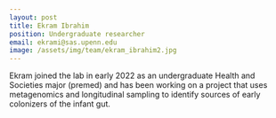 ```yaml
---
layout: post
title: Ekram Ibrahim
position: Undergraduate researcher
email: ekrami@sas.upenn.edu
image: /assets/img/team/ekram_ibrahim2.jpg
---
```


Ekram joined the lab in early 2022 as an undergraduate Health and Societies major (premed) and has been working on a project that uses metagenomics and longitudinal sampling to identify sources of early colonizers of the infant gut.  
